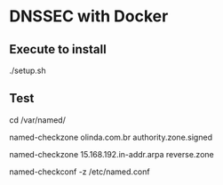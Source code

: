 # DNSSEC with Docker

## Execute to install

./setup.sh

## Test

cd /var/named/ 

named-checkzone olinda.com.br authority.zone.signed

named-checkzone 15.168.192.in-addr.arpa reverse.zone

named-checkconf -z /etc/named.conf

